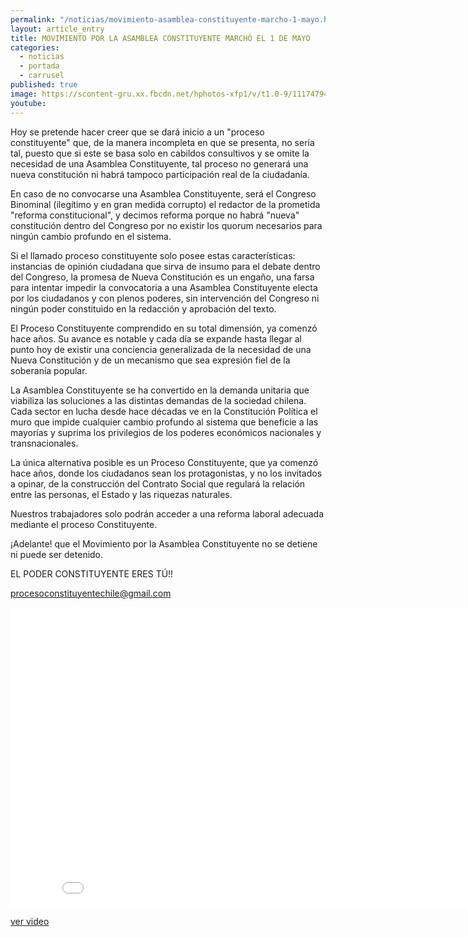 ```yaml
---
permalink: "/noticias/movimiento-asamblea-constituyente-marcho-1-mayo.html"
layout: article_entry
title: MOVIMIENTO POR LA ASAMBLEA CONSTITUYENTE MARCHÓ EL 1 DE MAYO
categories: 
  - noticias
  - portada
  - carrusel
published: true
image: https://scontent-gru.xx.fbcdn.net/hphotos-xfp1/v/t1.0-9/11174794_10153229027801397_2876863903230972094_n.jpg?oh=9b00d7765380935e64d343dfcc444dd2&oe=55DA1A64
youtube: 
---
```


Hoy se pretende hacer creer que se dará inicio a un "proceso constituyente" que, de la manera incompleta en que se presenta, no sería tal, puesto que si este se basa solo en cabildos consultivos y se omite la necesidad de una Asamblea Constituyente, tal proceso no generará una nueva constitución ni habrá tampoco participación real de la ciudadanía.

En caso de no convocarse una Asamblea Constituyente, será el Congreso Binominal (ilegítimo y en gran medida corrupto) el redactor de la prometida "reforma constitucional", y decimos reforma porque no habrá "nueva" constitución dentro del Congreso por no existir los quorum necesarios para ningún cambio profundo en el sistema.

Si el llamado proceso constituyente solo posee estas características: instancias de opinión ciudadana que sirva de insumo para el debate dentro del Congreso, la promesa de Nueva Constitución es un engaño, 
una farsa para intentar impedir la convocatoria a una Asamblea Constituyente electa por los ciudadanos y con plenos poderes, sin intervención del Congreso ni ningún poder constituido en la redacción y aprobación del texto.

El Proceso Constituyente comprendido en su total dimensión, ya comenzó hace años. Su avance es notable y cada día se expande hasta llegar al punto hoy de existir una conciencia generalizada de la necesidad de una Nueva Constitución y de un mecanismo que sea expresión fiel de la soberanía popular. 

La Asamblea Constituyente se ha convertido en la demanda unitaria que viabiliza las soluciones a las distintas demandas de la sociedad chilena. Cada sector en lucha desde hace décadas ve en la Constitución Política el muro que impide cualquier cambio profundo al sistema que beneficie a las mayorías y suprima los privilegios de los poderes económicos nacionales y transnacionales.

La única alternativa posible es un Proceso Constituyente, que ya comenzó hace años, donde los ciudadanos sean los protagonistas, y no los invitados a opinar, de la construcción del Contrato Social que regulará la relación entre las personas, el Estado y las riquezas naturales. 

Nuestros trabajadores solo podrán acceder a una reforma laboral adecuada mediante el proceso Constituyente.

¡Adelante! que el Movimiento por la Asamblea Constituyente no se detiene ni puede ser detenido.

EL PODER CONSTITUYENTE ERES TÚ!!

procesoconstituyentechile@gmail.com

<div class="hidden-xs">
	<iframe width="853" height="480" src="//www.youtube-nocookie.com/embed/0j08Mn7L0tQ" frameborder="0" allowfullscreen></iframe>
</div>

[ver video](https://www.youtube.com/watch?v=1LAZEsvcPmM)

